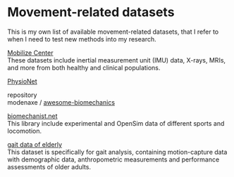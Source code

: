 # Movement-related datasets
This is my own list of available movement-related datasets, that I refer to when I need to test new methods into my research.

[Mobilize Center](https://mobilize.stanford.edu/data/available-datasets/) 
<br> These datasets include inertial measurement unit (IMU) data, X-rays, MRIs, and more from both healthy and clinical populations.

[PhysioNet](https://www.physionet.org/about/database/)
<br> 

repository
<br> modenaxe / [awesome-biomechanics](https://github.com/doscsy12/awesome-biomechanics)

[biomechanist.net](https://www.biomechanist.net/multimedia-libraries/motion-library/)
<br> This library include experimental and OpenSim data of different sports and locomotion.

[gait data of elderly](https://data.mendeley.com/datasets/xgw6bg3g8h/1)
<br> This dataset is specifically for gait analysis, containing motion-capture data with demographic data, anthropometric measurements and performance assessments of older adults.
